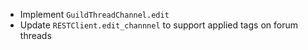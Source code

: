 - Implement `GuildThreadChannel.edit`
- Update `RESTClient.edit_channnel` to support applied tags on forum threads
